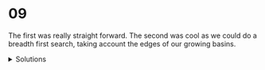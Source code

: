 # 09

The first was really straight forward. The second was cool as we could do a breadth first search, taking account the edges of our growing basins.

<details>
  <summary>Solutions</summary>
  <ol>
    <li>439</li>
    <li>900900</li>
  </ol>
</details>
